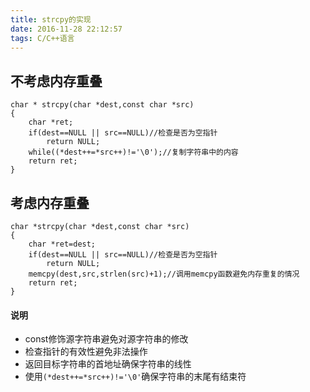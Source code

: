 ```yaml
---
title: strcpy的实现
date: 2016-11-28 22:12:57
tags: C/C++语言
---
```


## 不考虑内存重叠

	char * strcpy(char *dest,const char *src)
	{
		char *ret;
		if(dest==NULL || src==NULL)//检查是否为空指针
			return NULL;
		while((*dest++=*src++)!='\0');//复制字符串中的内容
		return ret;
	}


## 考虑内存重叠

	char *strcpy(char *dest,const char *src)
	{
		char *ret=dest;
		if(dest==NULL || src==NULL)//检查是否为空指针
			return NULL;
		memcpy(dest,src,strlen(src)+1);//调用memcpy函数避免内存重复的情况
		return ret;
	}


#### 说明

+ const修饰源字符串避免对源字符串的修改
+ 检查指针的有效性避免非法操作
+ 返回目标字符串的首地址确保字符串的线性
+ 使用`(*dest++=*src++)!='\0'`确保字符串的末尾有结束符






